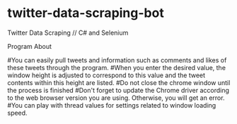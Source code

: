 # twitter-data-scraping-bot
Twitter Data Scraping // C# and Selenium

Program About

#You can easily pull tweets and information such as comments and likes of these tweets through the program.
#When you enter the desired value, the window height is adjusted to correspond to this value and the tweet contents within this height are listed.
#Do not close the chrome window until the process is finished
#Don't forget to update the Chrome driver according to the web browser version you are using. Otherwise, you will get an error.
#You can play with thread values for settings related to window loading speed.

